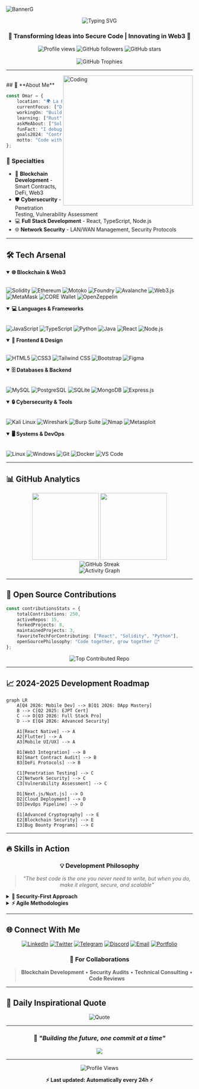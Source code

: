 ![BannerG](https://github.com/OmarQV/OmarQV/assets/153705582/0949c262-d2be-400a-b2da-0460b7db07ab)

<div align="center">
  <img src="https://readme-typing-svg.herokuapp.com?font=Fira+Code&size=30&duration=3000&pause=1000&color=58A6FF&center=true&vCenter=true&width=600&lines=👋+Hi%2C+I'm+Omar;🚀+Blockchain+Developer;🛡️+Ethical+Hacker;💻+Full+Stack+Engineer;🔒+Security+Specialist" alt="Typing SVG" />
</div>

<h3 align="center">🌟 Transforming Ideas into Secure Code | Innovating in Web3 🌟</h3>

<div align="center">
  <img src="https://komarev.com/ghpvc/?username=OmarQV&label=Profile%20Views&color=blueviolet&style=for-the-badge" alt="Profile views" />
  <img src="https://img.shields.io/github/followers/OmarQV?label=Followers&style=for-the-badge&color=blue" alt="GitHub followers" />
  <img src="https://img.shields.io/github/stars/OmarQV?label=Stars&style=for-the-badge&color=yellow" alt="GitHub stars" />
</div>

<br>

<div align="center">
  <img src="https://github-profile-trophy.vercel.app/?username=OmarQV&theme=tokyonight&no-frame=true&row=1&column=7" alt="GitHub Trophies"/>
</div>

---

<img align="right" alt="Coding" width="350" src="https://media.giphy.com/media/qgQUggAC3Pfv687qPC/giphy.gif">
<br/>
## 🚀 **About Me**

```typescript
const Omar = {
    location: "🌍 La Paz, Bolivia",
    currentFocus: ["DeFi", "Smart Contracts", "Cybersecurity"],
    workingOn: "Building the next generation of secure dApps",
    learning: ["Rust", "Move", "Advanced Cryptography"],
    askMeAbout: ["Solidity", "React", "Ethical Hacking", "Blockchain"],
    funFact: "I debug smart contracts and hunt vulnerabilities for fun! 🐛🔍",
    goals2024: "Contribute to major DeFi protocols & launch my own dApp",
    motto: "Code with purpose, secure by design 🔐"
};
```

### 🎯 **Specialties**
- 🔗 **Blockchain Development** - Smart Contracts, DeFi, Web3
- 🛡️ **Cybersecurity** - Penetration Testing, Vulnerability Assessment
- 💻 **Full Stack Development** - React, TypeScript, Node.js
- 🌐 **Network Security** - LAN/WAN Management, Security Protocols

---

## 🛠️ **Tech Arsenal**

<details open>
<summary><b>🌐 Blockchain & Web3</b></summary>
<br>

![Solidity](https://img.shields.io/badge/Solidity-363636?style=for-the-badge&logo=solidity&logoColor=white)
![Ethereum](https://img.shields.io/badge/Ethereum-3C3C3D?style=for-the-badge&logo=ethereum&logoColor=white)
![Motoko](https://img.shields.io/badge/Motoko-29ABE2?style=for-the-badge&logo=internet-computer&logoColor=white)
![Foundry](https://img.shields.io/badge/Foundry-1A1B23?style=for-the-badge&logo=foundry&logoColor=white)
![Avalanche](https://img.shields.io/badge/Avalanche-E84142?style=for-the-badge&logo=avalanche&logoColor=white)
![Web3.js](https://img.shields.io/badge/Web3.js-F16822?style=for-the-badge&logo=web3.js&logoColor=white)
![MetaMask](https://img.shields.io/badge/MetaMask-E2761B?style=for-the-badge&logo=metamask&logoColor=white)
![CORE Wallet](https://img.shields.io/badge/CORE_Wallet-FF6B35?style=for-the-badge&logo=wallet&logoColor=white)
![OpenZeppelin](https://img.shields.io/badge/OpenZeppelin-4E5EE4?style=for-the-badge&logo=openzeppelin&logoColor=white)

</details>

<details open>
<summary><b>💻 Languages & Frameworks</b></summary>
<br>

![JavaScript](https://img.shields.io/badge/JavaScript-F7DF1E?style=for-the-badge&logo=javascript&logoColor=black)
![TypeScript](https://img.shields.io/badge/TypeScript-007ACC?style=for-the-badge&logo=typescript&logoColor=white)
![Python](https://img.shields.io/badge/Python-3776AB?style=for-the-badge&logo=python&logoColor=white)
![Java](https://img.shields.io/badge/Java-ED8B00?style=for-the-badge&logo=openjdk&logoColor=white)
![React](https://img.shields.io/badge/React-20232A?style=for-the-badge&logo=react&logoColor=61DAFB)
![Node.js](https://img.shields.io/badge/Node.js-43853D?style=for-the-badge&logo=node.js&logoColor=white)

</details>

<details open>
<summary><b>🎨 Frontend & Design</b></summary>
<br>

![HTML5](https://img.shields.io/badge/HTML5-E34F26?style=for-the-badge&logo=html5&logoColor=white)
![CSS3](https://img.shields.io/badge/CSS3-1572B6?style=for-the-badge&logo=css3&logoColor=white)
![Tailwind CSS](https://img.shields.io/badge/Tailwind_CSS-38B2AC?style=for-the-badge&logo=tailwind-css&logoColor=white)
![Bootstrap](https://img.shields.io/badge/Bootstrap-563D7C?style=for-the-badge&logo=bootstrap&logoColor=white)
![Figma](https://img.shields.io/badge/Figma-F24E1E?style=for-the-badge&logo=figma&logoColor=white)

</details>

<details open>
<summary><b>🗄️ Databases & Backend</b></summary>
<br>

![MySQL](https://img.shields.io/badge/MySQL-00000F?style=for-the-badge&logo=mysql&logoColor=white)
![PostgreSQL](https://img.shields.io/badge/PostgreSQL-316192?style=for-the-badge&logo=postgresql&logoColor=white)
![SQLite](https://img.shields.io/badge/SQLite-07405E?style=for-the-badge&logo=sqlite&logoColor=white)
![MongoDB](https://img.shields.io/badge/MongoDB-4EA94B?style=for-the-badge&logo=mongodb&logoColor=white)
![Express.js](https://img.shields.io/badge/Express.js-404D59?style=for-the-badge&logo=express&logoColor=white)

</details>

<details open>
<summary><b>🔒 Cybersecurity & Tools</b></summary>
<br>

![Kali Linux](https://img.shields.io/badge/Kali_Linux-557C94?style=for-the-badge&logo=kali-linux&logoColor=white)
![Wireshark](https://img.shields.io/badge/Wireshark-1679A7?style=for-the-badge&logo=wireshark&logoColor=white)
![Burp Suite](https://img.shields.io/badge/Burp_Suite-FF6633?style=for-the-badge&logo=burpsuite&logoColor=white)
![Nmap](https://img.shields.io/badge/Nmap-4682B4?style=for-the-badge&logo=nmap&logoColor=white)
![Metasploit](https://img.shields.io/badge/Metasploit-2596CD?style=for-the-badge&logo=metasploit&logoColor=white)

</details>

<details open>
<summary><b>🖥️ Systems & DevOps</b></summary>
<br>

![Linux](https://img.shields.io/badge/Linux-FCC624?style=for-the-badge&logo=linux&logoColor=black)
![Windows](https://img.shields.io/badge/Windows-0078D6?style=for-the-badge&logo=windows&logoColor=white)
![Git](https://img.shields.io/badge/Git-F05032?style=for-the-badge&logo=git&logoColor=white)
![Docker](https://img.shields.io/badge/Docker-2496ED?style=for-the-badge&logo=docker&logoColor=white)
![VS Code](https://img.shields.io/badge/VS_Code-0078D4?style=for-the-badge&logo=visual%20studio%20code&logoColor=white)

</details>

---

## 📊 **GitHub Analytics**

<div align="center">
  <img height="180em" src="https://github-readme-stats-sigma-five.vercel.app/api?username=OmarQV&show_icons=true&theme=tokyonight&include_all_commits=true&count_private=true&hide_border=true&bg_color=0d1117"/>
  <img height="180em" src="https://github-readme-stats-sigma-five.vercel.app/api/top-langs/?username=OmarQV&layout=compact&langs_count=8&theme=tokyonight&hide_border=true&bg_color=0d1117"/>
</div>

<div align="center">
  <img src="https://streak-stats.demolab.com?user=OmarQV&theme=tokyonight&hide_border=true&background=0D1117" alt="GitHub Streak" />
</div>

<div align="center">
  <img src="https://github-readme-activity-graph.vercel.app/graph?username=OmarQV&theme=tokyo-night&hide_border=true&bg_color=0d1117" alt="Activity Graph" />
</div>

---

## 🌟 **Open Source Contributions**

```typescript
const contributionsStats = {
    totalContributions: 250,
    activeRepos: 15,
    forkedProjects: 8,
    maintainedProjects: 3,
    favoriteTechForContributing: ["React", "Solidity", "Python"],
    openSourcePhilosophy: "Code together, grow together 🚀"
};
```

<div align="center">
  <img src="https://github-contributor-stats.vercel.app/api?username=OmarQV&limit=5&theme=tokyonight&combine_all_yearly_contributions=true&hide_border=true" alt="Top Contributed Repo" />
</div>

---

## 📈 **2024-2025 Development Roadmap**

```mermaid
graph LR
    A[Q4 2026: Mobile Dev] --> B[Q1 2026: DApp Mastery]
    B --> C[Q2 2025: EJPT Cert]
    C --> D[Q3 2026: Full Stack Pro]
    D --> E[Q4 2026: Advanced Security]
    
    A1[React Native] --> A
    A2[Flutter] --> A
    A3[Mobile UI/UX] --> A
    
    B1[Web3 Integration] --> B
    B2[Smart Contract Audit] --> B
    B3[DeFi Protocols] --> B
    
    C1[Penetration Testing] --> C
    C2[Network Security] --> C
    C3[Vulnerability Assessment] --> C
    
    D1[Next.js/Nuxt.js] --> D
    D2[Cloud Deployment] --> D
    D3[DevOps Pipeline] --> D
    
    E1[Advanced Cryptography] --> E
    E2[Blockchain Security] --> E
    E3[Bug Bounty Programs] --> E
```

---

## 🔥 **Skills in Action**

<div align="center">

### 💡 **Development Philosophy**

> *"The best code is the one you never need to write, but when you do, make it elegant, secure, and scalable"*

</div>

<details>
<summary><b>🔐 Security-First Approach</b></summary>

- **Secure by Design**: Every line of code designed with security in mind
- **Threat Modeling**: Proactive analysis of attack vectors  
- **Code Review**: Thorough reviews before deployment
- **Penetration Testing**: Regular penetration testing
- **Smart Contract Audits**: Specialized audits in Solidity

</details>

<details>
<summary><b>⚡ Agile Methodologies</b></summary>

- **Scrum Master Certified**: Agile project management
- **DevSecOps**: Security integration in CI/CD
- **Test Driven Development**: Test-oriented development
- **Continuous Integration**: Secure automated deployments
- **Code Quality**: Automated quality metrics

</details>

---

## 🌐 **Connect With Me**

<div align="center">

[![LinkedIn](https://img.shields.io/badge/LinkedIn-0077B5?style=for-the-badge&logo=linkedin&logoColor=white)](https://www.linkedin.com/in/omar-quispe-vargas-7b5601204)
[![Twitter](https://img.shields.io/badge/Twitter-1DA1F2?style=for-the-badge&logo=twitter&logoColor=white)](https://x.com/OmarQV2025)
[![Telegram](https://img.shields.io/badge/Telegram-2CA5E0?style=for-the-badge&logo=telegram&logoColor=white)](https://t.me/omar_q_v)
[![Discord](https://img.shields.io/badge/Discord-7289DA?style=for-the-badge&logo=discord&logoColor=white)](https://discord.com/invite/FBF8S88K)
[![Email](https://img.shields.io/badge/Gmail-D14836?style=for-the-badge&logo=gmail&logoColor=white)](mailto:quispevargasomar@gmail.com)
[![Portfolio](https://img.shields.io/badge/Portfolio-FF5722?style=for-the-badge&logo=todoist&logoColor=white)](https://your-portfolio.com)

### 📧 **For Collaborations**
> **Blockchain Development** • **Security Audits** • **Technical Consulting** • **Code Reviews**

</div>

---

## 🎨 **Daily Inspirational Quote**

<div align="center">
  <img src="https://quotes-github-readme.vercel.app/api?type=horizontal&theme=tokyonight&quote=The%20best%20way%20to%20predict%20the%20future%20is%20to%20create%20it&author=Peter%20Drucker" alt="Quote"/>
</div>

---

<div align="center">

### 🚀 *"Building the future, one commit at a time"*

<img src="https://capsule-render.vercel.app/api?type=waving&color=gradient&height=100&section=footer&text=Thanks%20for%20visiting!&fontSize=30&fontColor=fff&animation=twinkling"/>

</div>

---

<div align="center">
  <img src="https://komarev.com/ghpvc/?username=OmarQV&style=for-the-badge&color=blueviolet" alt="Profile Views"/>
  
  **⚡ Last updated: Automatically every 24h ⚡**
</div>
